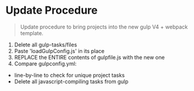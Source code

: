 # Update Procedure

> Update procedure to bring projects into the new gulp V4 + webpack template.

1. Delete all gulp-tasks/files
2. Paste 'loadGulpConfig.js' in its place
3. REPLACE the ENTIRE contents of gulpfile.js with the new one
4. Compare gulpconfig.yml:
  - line-by-line to check for unique project tasks
  - Delete all javascript-compiling tasks from gulp
